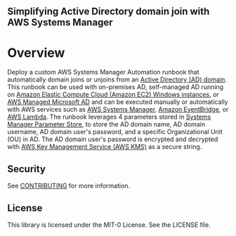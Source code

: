 ## Simplifying Active Directory domain join with AWS Systems Manager

# Overview
Deploy a custom AWS Systems Manager Automation runbook that automatically domain joins or unjoins from an [Active Directory (AD) domain](https://docs.microsoft.com/en-us/windows-server/identity/ad-ds/get-started/virtual-dc/active-directory-domain-services-overview). This runbook can be used with on-premises AD, self-managed AD running on [Amazon Elastic Compute Cloud (Amazon EC2) Windows instances](https://aws.amazon.com/windows/products/ec2/), or [AWS Managed Microsoft AD](https://aws.amazon.com/directoryservice/) and can be executed manually or automatically with AWS services such as [AWS Systems Manager](https://aws.amazon.com/systems-manager/), [Amazon EventBridge](https://aws.amazon.com/eventbridge/), or [AWS Lambda](https://aws.amazon.com/lambda/). The runbook leverages 4 parameters stored in [Systems Manager Parameter Store](https://docs.aws.amazon.com/systems-manager/latest/userguide/systems-manager-parameter-store.html), to store the AD domain name, AD domain username, AD domain user's password, and a specific Organizational Unit (OU) in AD. The AD domain user's password is encrypted and decrypted with [AWS Key Management Service (AWS KMS)](https://aws.amazon.com/kms/) as a secure string.

## Security

See [CONTRIBUTING](CONTRIBUTING.md#security-issue-notifications) for more information.

## License

This library is licensed under the MIT-0 License. See the LICENSE file.

